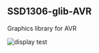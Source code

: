 ## SSD1306-glib-AVR
Graphics library for AVR

![display test](https://github.com/project37cat/SSD1306-glib-AVR/blob/master/photo/oled-test.jpg)
